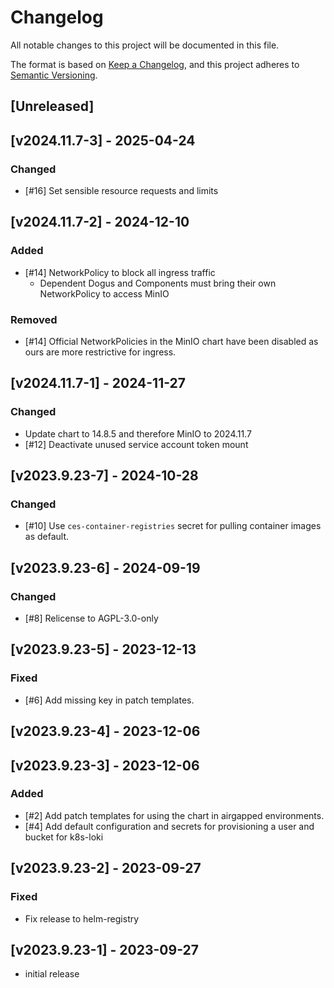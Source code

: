# Changelog

All notable changes to this project will be documented in this file.

The format is based on [Keep a Changelog](https://keepachangelog.com/en/1.0.0/),
and this project adheres to [Semantic Versioning](https://semver.org/spec/v2.0.0.html).

## [Unreleased]

## [v2024.11.7-3] - 2025-04-24
### Changed
- [#16] Set sensible resource requests and limits

## [v2024.11.7-2] - 2024-12-10
### Added
- [#14] NetworkPolicy to block all ingress traffic
  - Dependent Dogus and Components must bring their own NetworkPolicy to access MinIO
### Removed
- [#14] Official NetworkPolicies in the MinIO chart have been disabled as ours are more restrictive for ingress.

## [v2024.11.7-1] - 2024-11-27
### Changed
- Update chart to 14.8.5 and therefore MinIO to 2024.11.7
- [#12] Deactivate unused service account token mount

## [v2023.9.23-7] - 2024-10-28
### Changed
- [#10] Use `ces-container-registries` secret for pulling container images as default.

## [v2023.9.23-6] - 2024-09-19
### Changed
- [#8] Relicense to AGPL-3.0-only

## [v2023.9.23-5] - 2023-12-13
### Fixed
- [#6] Add missing key in patch templates.

## [v2023.9.23-4] - 2023-12-06

## [v2023.9.23-3] - 2023-12-06
### Added
- [#2] Add patch templates for using the chart in airgapped environments.
- [#4] Add default configuration and secrets for provisioning a user and bucket for k8s-loki 

## [v2023.9.23-2] - 2023-09-27
### Fixed
- Fix release to helm-registry

## [v2023.9.23-1] - 2023-09-27
- initial release
